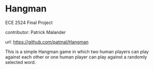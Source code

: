 Hangman
=======

ECE 2524 Final Project

contributor: Patrick Malander

url: https://github.com/patmal/Hangman


This is a simple Hangman game in which two human players can play against each other or one human player can play against a randomly selected word.


